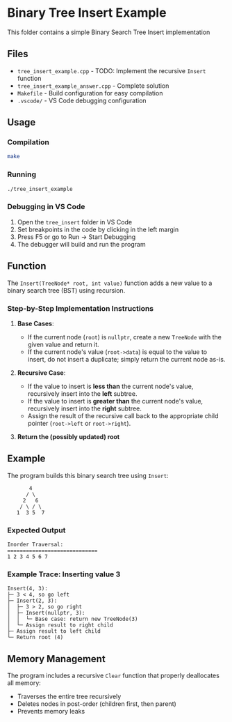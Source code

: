 # Binary Tree Insert Example

This folder contains a simple Binary Search Tree Insert implementation

## Files

- `tree_insert_example.cpp` - TODO: Implement the recursive `Insert` function
- `tree_insert_example_answer.cpp` - Complete solution
- `Makefile` - Build configuration for easy compilation
- `.vscode/` - VS Code debugging configuration

## Usage

### Compilation
```bash
make
```

### Running
```bash
./tree_insert_example
```

### Debugging in VS Code

1. Open the `tree_insert` folder in VS Code
2. Set breakpoints in the code by clicking in the left margin
3. Press F5 or go to Run → Start Debugging
4. The debugger will build and run the program

## Function
The `Insert(TreeNode* root, int value)` function adds a new value to a binary search tree (BST) using recursion.

### Step-by-Step Implementation Instructions

1. **Base Cases**:  
   - If the current node (`root`) is `nullptr`, create a new `TreeNode` with the given value and return it.  
   - If the current node's value (`root->data`) is equal to the value to insert, do not insert a duplicate; simply return the current node as-is.

2. **Recursive Case**:  
   - If the value to insert is **less than** the current node's value, recursively insert into the **left** subtree.
   - If the value to insert is **greater than** the current node's value, recursively insert into the **right** subtree.
   - Assign the result of the recursive call back to the appropriate child pointer (`root->left` or `root->right`).

3. **Return the (possibly updated) root**

## Example

The program builds this binary search tree using `Insert`:
```
       4
      / \
     2   6
    / \ / \
   1  3 5  7
```

### Expected Output
```
Inorder Traversal:
=============================
1 2 3 4 5 6 7
```

### Example Trace: Inserting value 3

```
Insert(4, 3):
├─ 3 < 4, so go left
├─ Insert(2, 3):
│  ├─ 3 > 2, so go right  
│  ├─ Insert(nullptr, 3):
│  │  └─ Base case: return new TreeNode(3)
│  └─ Assign result to right child
├─ Assign result to left child
└─ Return root (4)
```

## Memory Management

The program includes a recursive `Clear` function that properly deallocates all memory:
- Traverses the entire tree recursively
- Deletes nodes in post-order (children first, then parent)
- Prevents memory leaks
